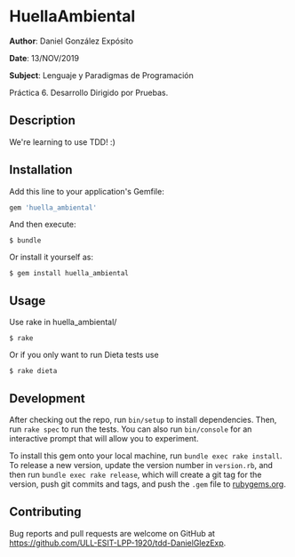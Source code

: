 # HuellaAmbiental
**Author**: Daniel González Expósito

**Date**: 13/NOV/2019

**Subject**: Lenguaje y Paradigmas de Programación

Práctica 6. Desarrollo Dirigido por Pruebas.

## Description

We're learning to use TDD! :)

## Installation

Add this line to your application's Gemfile:

```ruby
gem 'huella_ambiental'
```

And then execute:

    $ bundle

Or install it yourself as:

    $ gem install huella_ambiental

## Usage

Use rake in huella_ambiental/

    $ rake

Or if you only want to run Dieta tests use

    $ rake dieta

## Development

After checking out the repo, run `bin/setup` to install dependencies. Then, run `rake spec` to run the tests. You can also run `bin/console` for an interactive prompt that will allow you to experiment.

To install this gem onto your local machine, run `bundle exec rake install`. To release a new version, update the version number in `version.rb`, and then run `bundle exec rake release`, which will create a git tag for the version, push git commits and tags, and push the `.gem` file to [rubygems.org](https://rubygems.org).

## Contributing

Bug reports and pull requests are welcome on GitHub at https://github.com/ULL-ESIT-LPP-1920/tdd-DanielGlezExp.
